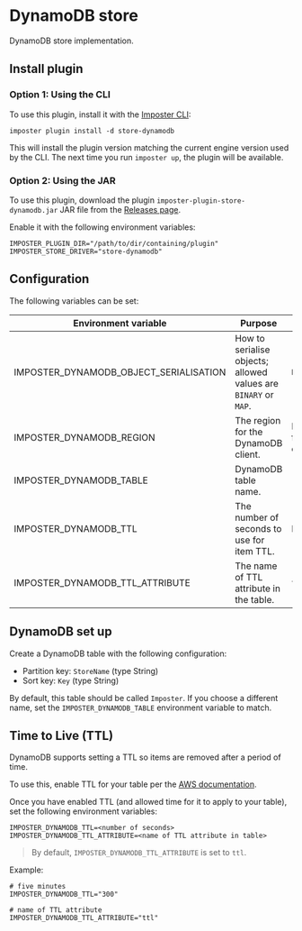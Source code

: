 # DynamoDB store

DynamoDB store implementation.

## Install plugin

### Option 1: Using the CLI

To use this plugin, install it with the [Imposter CLI](../../docs/run_imposter_cli.md):

    imposter plugin install -d store-dynamodb

This will install the plugin version matching the current engine version used by the CLI. The next time you run `imposter up`, the plugin will be available.

### Option 2: Using the JAR

To use this plugin, download the plugin `imposter-plugin-store-dynamodb.jar` JAR file from the [Releases page](https://github.com/outofcoffee/imposter/releases).

Enable it with the following environment variables:

    IMPOSTER_PLUGIN_DIR="/path/to/dir/containing/plugin"
    IMPOSTER_STORE_DRIVER="store-dynamodb"

## Configuration

The following variables can be set:

| Environment variable                    | Purpose                                                                                                                   | Default                    |
|-----------------------------------------|---------------------------------------------------------------------------------------------------------------------------|----------------------------|
| IMPOSTER_DYNAMODB_OBJECT_SERIALISATION  | How to serialise objects; allowed values are `BINARY` or `MAP`.                                                           | `BINARY`                   |
| IMPOSTER_DYNAMODB_REGION                | The region for the DynamoDB client.                                                                                       | Inferred from environment. |
| IMPOSTER_DYNAMODB_TABLE                 | DynamoDB table name.                                                                                                      | `"Imposter"`               |
| IMPOSTER_DYNAMODB_TTL                   | The number of seconds to use for item TTL.                                                                                | No TTL set.                |
| IMPOSTER_DYNAMODB_TTL_ATTRIBUTE         | The name of TTL attribute in the table.                                                                                   | `ttl`                      |

## DynamoDB set up

Create a DynamoDB table with the following configuration:

* Partition key: `StoreName` (type String)
* Sort key: `Key` (type String)

By default, this table should be called `Imposter`. If you choose a different name, set the `IMPOSTER_DYNAMODB_TABLE` environment variable to match.

## Time to Live (TTL)

DynamoDB supports setting a TTL so items are removed after a period of time.

To use this, enable TTL for your table per the [AWS documentation](https://docs.aws.amazon.com/amazondynamodb/latest/developerguide/time-to-live-ttl-how-to.html).

Once you have enabled TTL (and allowed time for it to apply to your table), set the following environment variables:

    IMPOSTER_DYNAMODB_TTL=<number of seconds>
    IMPOSTER_DYNAMODB_TTL_ATTRIBUTE=<name of TTL attribute in table>

> By default, `IMPOSTER_DYNAMODB_TTL_ATTRIBUTE` is set to `ttl`.

Example:

    # five minutes
    IMPOSTER_DYNAMODB_TTL="300"
    
    # name of TTL attribute
    IMPOSTER_DYNAMODB_TTL_ATTRIBUTE="ttl"

